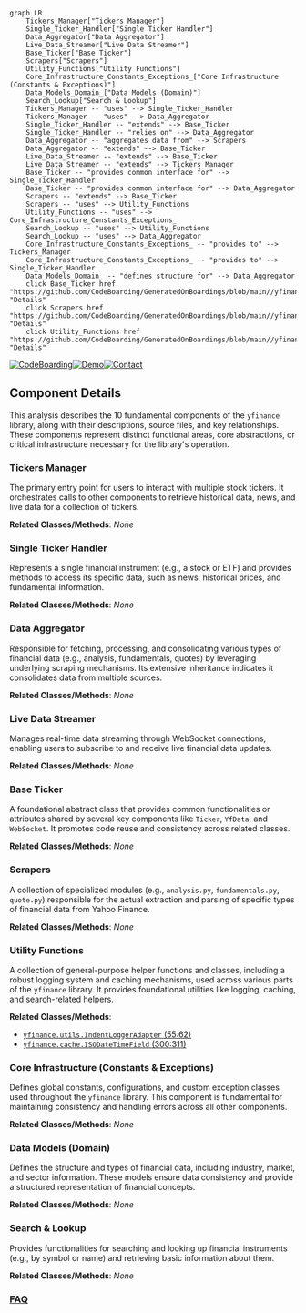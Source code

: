 ```mermaid
graph LR
    Tickers_Manager["Tickers Manager"]
    Single_Ticker_Handler["Single Ticker Handler"]
    Data_Aggregator["Data Aggregator"]
    Live_Data_Streamer["Live Data Streamer"]
    Base_Ticker["Base Ticker"]
    Scrapers["Scrapers"]
    Utility_Functions["Utility Functions"]
    Core_Infrastructure_Constants_Exceptions_["Core Infrastructure (Constants & Exceptions)"]
    Data_Models_Domain_["Data Models (Domain)"]
    Search_Lookup["Search & Lookup"]
    Tickers_Manager -- "uses" --> Single_Ticker_Handler
    Tickers_Manager -- "uses" --> Data_Aggregator
    Single_Ticker_Handler -- "extends" --> Base_Ticker
    Single_Ticker_Handler -- "relies on" --> Data_Aggregator
    Data_Aggregator -- "aggregates data from" --> Scrapers
    Data_Aggregator -- "extends" --> Base_Ticker
    Live_Data_Streamer -- "extends" --> Base_Ticker
    Live_Data_Streamer -- "extends" --> Tickers_Manager
    Base_Ticker -- "provides common interface for" --> Single_Ticker_Handler
    Base_Ticker -- "provides common interface for" --> Data_Aggregator
    Scrapers -- "extends" --> Base_Ticker
    Scrapers -- "uses" --> Utility_Functions
    Utility_Functions -- "uses" --> Core_Infrastructure_Constants_Exceptions_
    Search_Lookup -- "uses" --> Utility_Functions
    Search_Lookup -- "uses" --> Data_Aggregator
    Core_Infrastructure_Constants_Exceptions_ -- "provides to" --> Tickers_Manager
    Core_Infrastructure_Constants_Exceptions_ -- "provides to" --> Single_Ticker_Handler
    Data_Models_Domain_ -- "defines structure for" --> Data_Aggregator
    click Base_Ticker href "https://github.com/CodeBoarding/GeneratedOnBoardings/blob/main//yfinance/Base_Ticker.md" "Details"
    click Scrapers href "https://github.com/CodeBoarding/GeneratedOnBoardings/blob/main//yfinance/Scrapers.md" "Details"
    click Utility_Functions href "https://github.com/CodeBoarding/GeneratedOnBoardings/blob/main//yfinance/Utility_Functions.md" "Details"
```
[![CodeBoarding](https://img.shields.io/badge/Generated%20by-CodeBoarding-9cf?style=flat-square)](https://github.com/CodeBoarding/CodeBoarding)[![Demo](https://img.shields.io/badge/Try%20our-Demo-blue?style=flat-square)](https://www.codeboarding.org/demo)[![Contact](https://img.shields.io/badge/Contact%20us%20-%20contact@codeboarding.org-lightgrey?style=flat-square)](mailto:contact@codeboarding.org)

## Component Details

This analysis describes the 10 fundamental components of the `yfinance` library, along with their descriptions, source files, and key relationships. These components represent distinct functional areas, core abstractions, or critical infrastructure necessary for the library's operation.

### Tickers Manager
The primary entry point for users to interact with multiple stock tickers. It orchestrates calls to other components to retrieve historical data, news, and live data for a collection of tickers.


**Related Classes/Methods**: _None_

### Single Ticker Handler
Represents a single financial instrument (e.g., a stock or ETF) and provides methods to access its specific data, such as news, historical prices, and fundamental information.


**Related Classes/Methods**: _None_

### Data Aggregator
Responsible for fetching, processing, and consolidating various types of financial data (e.g., analysis, fundamentals, quotes) by leveraging underlying scraping mechanisms. Its extensive inheritance indicates it consolidates data from multiple sources.


**Related Classes/Methods**: _None_

### Live Data Streamer
Manages real-time data streaming through WebSocket connections, enabling users to subscribe to and receive live financial data updates.


**Related Classes/Methods**: _None_

### Base Ticker
A foundational abstract class that provides common functionalities or attributes shared by several key components like `Ticker`, `YfData`, and `WebSocket`. It promotes code reuse and consistency across related classes.


**Related Classes/Methods**: _None_

### Scrapers
A collection of specialized modules (e.g., `analysis.py`, `fundamentals.py`, `quote.py`) responsible for the actual extraction and parsing of specific types of financial data from Yahoo Finance.


**Related Classes/Methods**: _None_

### Utility Functions
A collection of general-purpose helper functions and classes, including a robust logging system and caching mechanisms, used across various parts of the `yfinance` library. It provides foundational utilities like logging, caching, and search-related helpers.


**Related Classes/Methods**:

- <a href="https://github.com/ranaroussi/yfinance/blob/master/yfinance/utils.py#L55-L62" target="_blank" rel="noopener noreferrer">`yfinance.utils.IndentLoggerAdapter` (55:62)</a>
- <a href="https://github.com/ranaroussi/yfinance/blob/master/yfinance/cache.py#L300-L311" target="_blank" rel="noopener noreferrer">`yfinance.cache.ISODateTimeField` (300:311)</a>


### Core Infrastructure (Constants & Exceptions)
Defines global constants, configurations, and custom exception classes used throughout the `yfinance` library. This component is fundamental for maintaining consistency and handling errors across all other components.


**Related Classes/Methods**: _None_

### Data Models (Domain)
Defines the structure and types of financial data, including industry, market, and sector information. These models ensure data consistency and provide a structured representation of financial concepts.


**Related Classes/Methods**: _None_

### Search & Lookup
Provides functionalities for searching and looking up financial instruments (e.g., by symbol or name) and retrieving basic information about them.


**Related Classes/Methods**: _None_



### [FAQ](https://github.com/CodeBoarding/GeneratedOnBoardings/tree/main?tab=readme-ov-file#faq)